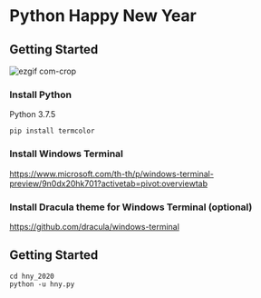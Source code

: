 # Python Happy New Year

## Getting Started

![ezgif com-crop](https://user-images.githubusercontent.com/52844836/71624453-41513d80-2c15-11ea-9a51-0239b102c862.gif)


### Install Python

Python 3.7.5

```
pip install termcolor
```
### Install Windows Terminal

https://www.microsoft.com/th-th/p/windows-terminal-preview/9n0dx20hk701?activetab=pivot:overviewtab

### Install Dracula theme for Windows Terminal (optional)

https://github.com/dracula/windows-terminal

## Getting Started
```
cd hny_2020
python -u hny.py
```
